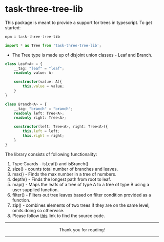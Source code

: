 # task-three-tree-lib
This package is meant to provide a support for trees in typescript.
To get started:
```bash
npm i task-three-tree-lib
```

```typescript
import * as Tree from 'task-three-tree-lib';
```

- The Tree type is made up of disjoint union classes - Leaf and Branch.
```typescript
class Leaf<A> = {
    __tag: "leaf" = "leaf";
    readonly value: A;

    constructor(value: A){
        this.value = value;
    }
}

class Branch<A> = {
    __tag: "branch" = "branch";
    readonly left: Tree<A>;
    readonly right: Tree<A>;

    constructor(left: Tree<A>, right: Tree<A>){
        this.left = left;
        this.right = right;
    }
}
```

The library consists of following functionality:
1. Type Guards - isLeaf() and isBranch()
2. size() - counts total number of branches and leaves.
3. max() - Finds the max number in a tree of numbers.
4. depth() - Finds the longest path from root to leaf.
5. map() - Maps the leafs of a tree of type A to a tree of type B using a user supplied function.
6. filter() - Filters out tree leaves based on filter condition provided as a function.
7. zip() - combines elements of two trees if they are on the same level, omits doing so otherwise.
8. Please follow [this](https://github.com/rutvikshah28/Assignments/tree/main/assignment-four/QuestionThree) link to find the source code.

--- 

<center>Thank you for reading!</center>

---
